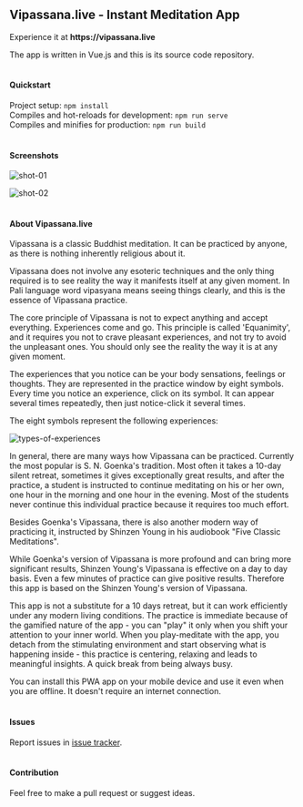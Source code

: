 ## Vipassana.live - Instant Meditation App

Experience it at __https://vipassana.live__

The app is written in Vue.js and this is its source code repository.
<br>
<br>

#### Quickstart

Project setup: `npm install`
<br>
Compiles and hot-reloads for development: `npm run serve`
<br>
Compiles and minifies for production: `npm run build`
<br>
<br>

#### Screenshots

![shot-01](https://vipassana.live/img/github-01.png)

![shot-02](https://vipassana.live/img/github-02.png)
<br>
<br>

#### About Vipassana.live

Vipassana is a classic Buddhist meditation. It can be practiced by anyone, as there is nothing inherently religious about it.

Vipassana does not involve any esoteric techniques and the only thing required is to see reality the way it manifests itself at any given moment. In Pali language word vipasyana means seeing things clearly, and this is the essence of Vipassana practice. 

The core principle of Vipassana is not to expect anything and accept everything. Experiences come and go. This principle is called 'Equanimity', and it requires you not to crave pleasant experiences, and not try to avoid the unpleasant ones. You should only see the reality the way it is at any given moment. 

The experiences that you notice can be your body sensations, feelings or thoughts. They are represented in the practice window by eight symbols. Every time you notice an experience, click on its symbol. It can appear several times repeatedly, then just notice-click it several times.

The eight symbols represent the following experiences:

![types-of-experiences](https://vipassana.live/img/github-03.png)

In general, there are many ways how Vipassana can be practiced. Currently the most popular is S. N. Goenka's tradition. Most often it takes a 10-day silent retreat, sometimes it gives exceptionally great results, and after the practice, a student is instructed to continue meditating on his or her own, one hour in the morning and one hour in the evening. Most of the students never continue this individual practice because it requires too much effort. 

Besides Goenka's Vipassana, there is also another modern way of practicing it, instructed by Shinzen Young in his audiobook "Five Classic Meditations". 

While Goenka's version of Vipassana is more profound and can bring more significant results, Shinzen Young's Vipassana is effective on a day to day basis. Even a few minutes of practice can give positive results. Therefore this app is based on the Shinzen Young's version of Vipassana. 

This app is not a substitute for a 10 days retreat, but it can work efficiently under any modern living conditions. The practice is immediate because of the gamified nature of the app - you can "play" it only when you shift your attention to your inner world. When you play-meditate with the app, you detach from the stimulating environment and start observing what is happening inside - this practice is centering, relaxing and leads to meaningful insights. A quick break from being always busy. 

You can install this PWA app on your mobile device and use it even when you are offline. It doesn't require an internet connection. 
<br>
<br>

#### Issues

Report issues in [issue tracker](https://github.com/giekaton/vipassana.live/issues).
<br>
<br>

#### Contribution

Feel free to make a pull request or suggest ideas.
<br>
<br>
